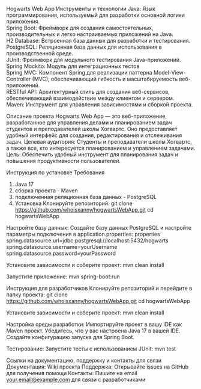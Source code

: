Hogwarts Web App
Инструменты и технологии
Java: Язык программирования, используемый для разработки основной логики приложения.  
Spring Boot: Фреймворк для создания самостоятельных, производительных и легко настраиваемых приложений на Java.  
H2 Database: Встроенная база данных для разработки и тестирования.  
PostgreSQL: Реляционная база данных для использования в производственной среде.  
JUnit: Фреймворк для модульного тестирования Java-приложений.  
Spring Mockito: Модуль для интеграционных тестов  
Spring MVC: Компонент Spring для реализации паттерна Model-View-Controller (MVC), обеспечивающий гибкость и масштабируемость веб-приложений.  
RESTful API: Архитектурный стиль для создания веб-сервисов, обеспечивающий взаимодействие между клиентом и сервером.  
Maven: Инструмент для управления зависимостями и сборкой проекта.  

Описание проекта
Hogwarts Web App — это веб-приложение, разработанное для управления делами и планированием задач студентов и преподавателей школы Хогвартс. Оно предоставляет удобный интерфейс для создания, редактирования и отслеживания задач.
Целевая аудитория: Студенты и преподаватели школы Хогвартс, а также все, кто интересуется планированием и управлением задачами.
Цель: Обеспечить удобный инструмент для планирования задач и повышения продуктивности пользователей.

Инструкция по установке
Требования
1. Java 17
2. сборка проекта - Maven
3. подключенная реляционная база данных - PostgreSQL
4. Установка
Клонируйте репозиторий:
git clone https://github.com/whoisxanny/hogwartsWebApp.git
cd hogwartsWebApp

Настройте базу данных:
Создайте базу данных PostgreSQL и настройте параметры подключения в application.properties:
properties
spring.datasource.url=jdbc:postgresql://localhost:5432/hogwarts
spring.datasource.username=yourUsername
spring.datasource.password=yourPassword

Установите зависимости и соберите проект:
mvn clean install

Запустите приложение:
mvn spring-boot:run

Инструкция для разработчиков
Клонируйте репозиторий и перейдите в папку проекта:
git clone https://github.com/whoisxanny/hogwartsWebApp.git
cd hogwartsWebApp

Установите зависимости и соберите проект:
mvn clean install

Настройка среды разработки:
Импортируйте проект в вашу IDE как Maven проект.
Убедитесь, что у вас настроена Java 17 в вашей IDE.
Создайте конфигурацию запуска для Spring Boot.

Тестирование:
Запустите тесты с использованием JUnit:
mvn test

Ссылки на документацию, поддержку и контакты для связи
Документация: Wiki проекта
Поддержка: Открывайте issues на GitHub для получения помощи
Контакты: Пишите на email your.email@example.com для связи с разработчиками
